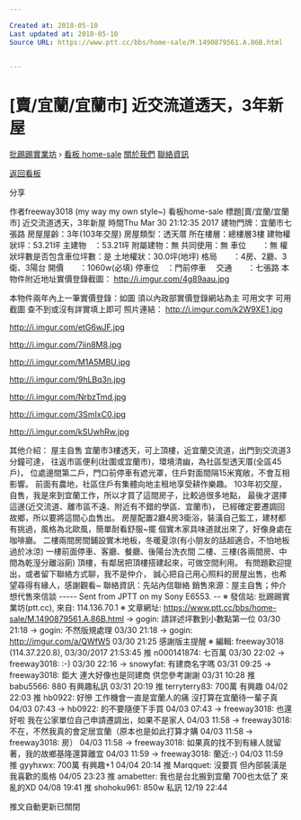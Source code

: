 ```yaml
---

Created at: 2018-05-10
Last updated at: 2018-05-10
Source URL: https://www.ptt.cc/bbs/home-sale/M.1490879561.A.86B.html


---
```


# [賣/宜蘭/宜蘭市] 近交流道透天，3年新屋


[批踢踢實業坊](https://www.ptt.cc/bbs/) › [看板 home-sale](https://www.ptt.cc/bbs/home-sale/index.html) [關於我們](https://www.ptt.cc/about.html) [聯絡資訊](https://www.ptt.cc/contact.html)

[返回看板](https://www.ptt.cc/bbs/home-sale/index.html)

分享

作者freeway3018 (my way my own style~)
看板home-sale
標題\[賣/宜蘭/宜蘭市\] 近交流道透天，3年新屋
時間Thu Mar 30 21:12:35 2017
建物門牌：宜蘭市七張路 房屋屋齡：3年(103年交屋) 房屋類型：透天厝 所在樓層：總樓層3樓 建物權狀坪：53.21坪 主建物　：53.21坪 附屬建物：無 共同使用：無 車位　　：無 權狀坪數是否包含車位坪數：是 土地權狀：30.0坪(地坪) 格局　　：4房、2廳、3衛、3陽台 開價　　：1060w(必填) 停車位　：門前停車　 交通　　：七張路 本物件附近地址實價登錄截圖： <http://i.imgur.com/4g89aau.jpg>

本物件兩年內上一筆實價登錄：如圖 須以內政部實價登錄網站為主 可用文字 可用截圖 查不到或沒有詳實填上即可 照片連結： <http://i.imgur.com/k2W9XE1.jpg>

<http://i.imgur.com/etG6wJF.jpg>

<http://i.imgur.com/7iin8M8.jpg>

<http://i.imgur.com/M1A5MBU.jpg>

<http://i.imgur.com/9hLBq3n.jpg>

<http://i.imgur.com/NrbzTmd.jpg>

<http://i.imgur.com/3SmIxC0.jpg>

<http://i.imgur.com/kSUwhRw.jpg>

其他介紹： 屋主自售 宜蘭市3樓透天，可上頂樓，近宜蘭交流道，出門到交流道3分鐘可達， 往返市區便利(壯圍或宜蘭市)，環境清幽，為社區型透天厝(全區45戶)， 位處邊間第二戶，門口前停車有遮光罩，住戶對面間隔15米寬敞，不會互相影響。 前面有農地，社區住戶有集體向地主租地享受耕作樂趣。 103年初交屋，自售，我是來到宜蘭工作，所以才買了這間房子，比較過很多地點， 最後才選擇這邊(近交流道、離市區不遠、附近有不錯的學區、宜蘭市)， 已經確定要遷調回故鄉，所以要將這間心血售出。 房屋配置2廳4房3衛浴，裝潢自己監工，建材都有挑過，風格為北歐風，簡單耐看舒服~擺 個實木家具味道就出來了，好像身處在咖啡廳。 二樓兩間房間鋪設實木地板，冬暖夏涼(有小朋友的話超適合，不怕地板過於冰涼) 一樓前面停車、客廳、餐廳、後陽台洗衣間 二樓、三樓(各兩間房、中間為乾溼分離浴廁) 頂樓，有鄰居把頂樓搭建起來，可做空間利用。 有問題歡迎提出，或者留下聯絡方式聊，我不是仲介， 誠心把自己用心照料的房屋出售，也希望尋得有緣人，感謝觀看~ 聯絡資訊：先站內信聯絡 銷售來源：屋主自售；仲介想代售來信談 ----- Sent from JPTT on my Sony E6553. -- ※ 發信站: 批踢踢實業坊(ptt.cc), 來自: 114.136.70.1 ※ 文章網址: <https://www.ptt.cc/bbs/home-sale/M.1490879561.A.86B.html>
→ gogin: 請詳述坪數到小數點第一位 03/30 21:18
→ gogin: 不然版規處理 03/30 21:18
→ gogin: <http://imgur.com/a/QWfW5> 03/30 21:25
感謝版主提醒 ※ 編輯: freeway3018 (114.37.220.8), 03/30/2017 21:53:45
推 n000141874: 七百萬 03/30 22:02
→ freeway3018: :-) 03/30 22:16
→ snowyfat: 有建商名字嗎 03/31 09:25
→ freeway3018: 鉅大 連大好像也是同建商 供您參考謝謝 03/31 10:28
推 babu5566: 880 有興趣私訊 03/31 20:19
推 terryterry83: 700萬 有興趣 04/02 22:03
推 hb0922: 好慘 工作機會一直是宜蘭人的痛 沒打算在宜蘭待一輩子真 04/03 07:43
→ hb0922: 的不要隨便下手買 04/03 07:43
→ freeway3018: 也還好啦 我在公家單位自己申請遷調出，如果不是家人 04/03 11:58
→ freeway3018: 不在，不然我真的會定居宜蘭（原本也是如此打算才購 04/03 11:58
→ freeway3018: 房） 04/03 11:58
→ freeway3018: 如果真的找不到有緣人就留著，我的故鄉基隆還算離宜 04/03 11:59
→ freeway3018: 蘭近:-) 04/03 11:59
推 gyyhxwx: 700萬 有興趣+1 04/04 20:14
推 Marqquet: 沒要買 但內部裝潢是我喜歡的風格 04/05 23:23
推 amabetter: 我也是台北搬到宜蘭 700也太低了 來亂的XD 04/08 19:41
推 shohoku961: 850w 私訊 12/19 22:44

推文自動更新已關閉

